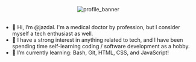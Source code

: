 <div align="center">
  <img src="https://github.com/jazdal/jazdal/assets/110282024/99927b86-27de-44a3-ba3a-979dfb953aff" alt="profile_banner">
</div>
<br>

- 👋 Hi, I’m @jazdal. I'm a medical doctor by profession, but I consider myself a tech enthusiast as well.
- 👀 I have a strong interest in anything related to tech, and I have been spending time self-learning coding / software development as a hobby.
- 🌱 I’m currently learning: Bash, Git, HTML, CSS, and JavaScript!

<!---
jazdal/jazdal is a ✨ special ✨ repository because its `README.md` (this file) appears on your GitHub profile.
You can click the Preview link to take a look at your changes.
--->
